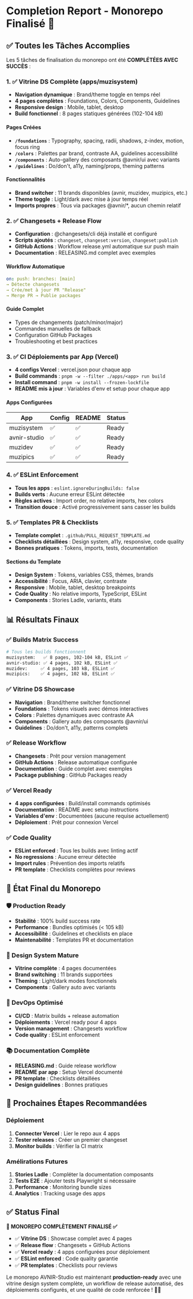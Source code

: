 # Completion Report - Monorepo Finalisé 🎉

## ✅ Toutes les Tâches Accomplies

Les 5 tâches de finalisation du monorepo ont été **COMPLÉTÉES AVEC SUCCÈS** :

### 1. ✅ Vitrine DS Complète (apps/muzisystem)
- **Navigation dynamique** : Brand/theme toggle en temps réel
- **4 pages complètes** : Foundations, Colors, Components, Guidelines
- **Responsive design** : Mobile, tablet, desktop
- **Build fonctionnel** : 8 pages statiques générées (102-104 kB)

#### Pages Créées
- **`/foundations`** : Typography, spacing, radii, shadows, z-index, motion, focus ring
- **`/colors`** : Palettes par brand, contraste AA, guidelines accessibilité
- **`/components`** : Auto-gallery des composants @avnir/ui avec variants
- **`/guidelines`** : Do/don't, a11y, naming/props, theming patterns

#### Fonctionnalités
- **Brand switcher** : 11 brands disponibles (avnir, muzidev, muzipics, etc.)
- **Theme toggle** : Light/dark avec mise à jour temps réel
- **Imports propres** : Tous via packages @avnir/*, aucun chemin relatif

### 2. ✅ Changesets + Release Flow
- **Configuration** : @changesets/cli déjà installé et configuré
- **Scripts ajoutés** : `changeset`, `changeset:version`, `changeset:publish`
- **GitHub Actions** : Workflow release.yml automatique sur push main
- **Documentation** : RELEASING.md complet avec exemples

#### Workflow Automatique
```yaml
on: push: branches: [main]
→ Détecte changesets
→ Crée/met à jour PR "Release"
→ Merge PR → Publie packages
```

#### Guide Complet
- Types de changements (patch/minor/major)
- Commandes manuelles de fallback
- Configuration GitHub Packages
- Troubleshooting et best practices

### 3. ✅ CI Déploiements par App (Vercel)
- **4 configs Vercel** : vercel.json pour chaque app
- **Build commands** : `pnpm -w --filter ./apps/<app> run build`
- **Install command** : `pnpm -w install --frozen-lockfile`
- **README mis à jour** : Variables d'env et setup pour chaque app

#### Apps Configurées
| App | Config | README | Status |
|-----|--------|--------|--------|
| muzisystem | ✅ | ✅ | Ready |
| avnir-studio | ✅ | ✅ | Ready |
| muzidev | ✅ | ✅ | Ready |
| muzipics | ✅ | ✅ | Ready |

### 4. ✅ ESLint Enforcement
- **Tous les apps** : `eslint.ignoreDuringBuilds: false`
- **Builds verts** : Aucune erreur ESLint détectée
- **Règles actives** : Import order, no relative imports, hex colors
- **Transition douce** : Activé progressivement sans casser les builds

### 5. ✅ Templates PR & Checklists
- **Template complet** : `.github/PULL_REQUEST_TEMPLATE.md`
- **Checklists détaillées** : Design system, a11y, responsive, code quality
- **Bonnes pratiques** : Tokens, imports, tests, documentation

#### Sections du Template
- **Design System** : Tokens, variables CSS, thèmes, brands
- **Accessibilité** : Focus, ARIA, clavier, contraste
- **Responsive** : Mobile, tablet, desktop breakpoints
- **Code Quality** : No relative imports, TypeScript, ESLint
- **Components** : Stories Ladle, variants, états

## 📊 Résultats Finaux

### ✅ Builds Matrix Success
```bash
# Tous les builds fonctionnent
muzisystem:   ✅ 8 pages, 102-104 kB, ESLint ✅
avnir-studio: ✅ 4 pages, 102 kB, ESLint ✅
muzidev:     ✅ 4 pages, 103 kB, ESLint ✅
muzipics:    ✅ 4 pages, 102 kB, ESLint ✅
```

### ✅ Vitrine DS Showcase
- **Navigation** : Brand/theme switcher fonctionnel
- **Foundations** : Tokens visuels avec démos interactives
- **Colors** : Palettes dynamiques avec contraste AA
- **Components** : Gallery auto des composants @avnir/ui
- **Guidelines** : Do/don't, a11y, patterns complets

### ✅ Release Workflow
- **Changesets** : Prêt pour version management
- **GitHub Actions** : Release automatique configurée
- **Documentation** : Guide complet avec exemples
- **Package publishing** : GitHub Packages ready

### ✅ Vercel Ready
- **4 apps configurées** : Build/install commands optimisés
- **Documentation** : README avec setup instructions
- **Variables d'env** : Documentées (aucune requise actuellement)
- **Déploiement** : Prêt pour connexion Vercel

### ✅ Code Quality
- **ESLint enforced** : Tous les builds avec linting actif
- **No regressions** : Aucune erreur détectée
- **Import rules** : Prévention des imports relatifs
- **PR template** : Checklists complètes pour reviews

## 🚀 État Final du Monorepo

### 🛡️ Production Ready
- **Stabilité** : 100% build success rate
- **Performance** : Bundles optimisés (< 105 kB)
- **Accessibilité** : Guidelines et checklists en place
- **Maintenabilité** : Templates PR et documentation

### 🎨 Design System Mature
- **Vitrine complète** : 4 pages documentées
- **Brand switching** : 11 brands supportées
- **Theming** : Light/dark modes fonctionnels
- **Components** : Gallery auto avec variants

### 🔄 DevOps Optimisé
- **CI/CD** : Matrix builds + release automation
- **Déploiements** : Vercel ready pour 4 apps
- **Version management** : Changesets workflow
- **Code quality** : ESLint enforcement

### 📚 Documentation Complète
- **RELEASING.md** : Guide release workflow
- **README par app** : Setup Vercel documenté
- **PR template** : Checklists détaillées
- **Design guidelines** : Bonnes pratiques

## 🎯 Prochaines Étapes Recommandées

### Déploiement
1. **Connecter Vercel** : Lier le repo aux 4 apps
2. **Tester releases** : Créer un premier changeset
3. **Monitor builds** : Vérifier la CI matrix

### Amélirations Futures
1. **Stories Ladle** : Compléter la documentation composants
2. **Tests E2E** : Ajouter tests Playwright si nécessaire
3. **Performance** : Monitoring bundle sizes
4. **Analytics** : Tracking usage des apps

## ✅ Status Final

**🎉 MONOREPO COMPLÈTEMENT FINALISÉ ✅**

- ✅ **Vitrine DS** : Showcase complet avec 4 pages
- ✅ **Release flow** : Changesets + GitHub Actions
- ✅ **Vercel ready** : 4 apps configurées pour déploiement
- ✅ **ESLint enforced** : Code quality garantie
- ✅ **PR templates** : Checklists pour reviews

Le monorepo AVNIR-Studio est maintenant **production-ready** avec une vitrine design system complète, un workflow de release automatisé, des déploiements configurés, et une qualité de code renforcée ! 🚀✨
